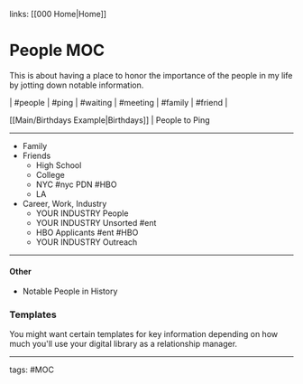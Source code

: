 links: [[000 Home|Home]]
# People MOC
This is about having a place to honor the importance of the people in my life by jotting down notable information. 

| #people | #ping | #waiting | #meeting | #family | #friend |

[[Main/Birthdays Example|Birthdays]] | People to Ping

---
- Family
- Friends
	- High School
	- College
	- NYC #nyc PDN #HBO
	- LA
- Career, Work, Industry
	- YOUR INDUSTRY People
	- YOUR INDUSTRY Unsorted #ent
	- HBO Applicants #ent #HBO 
	- YOUR INDUSTRY Outreach

---
#### Other
- Notable People in History

### Templates
You might want certain templates for key information depending on how much you'll use your digital library as a relationship manager. 

---
tags: #MOC
